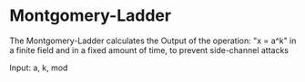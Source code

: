 # Montgomery-Ladder
The Montgomery-Ladder calculates the Output of the operation: "x = a^k" in a finite field and in a fixed amount of time, to prevent side-channel attacks

Input: a, k, mod